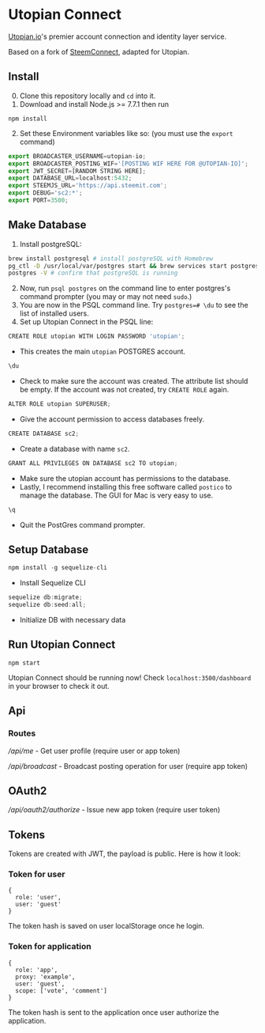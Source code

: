 # Utopian Connect

[Utopian.io](https://utopian.io)'s premier account connection and identity layer service.

Based on a fork of [SteemConnect](https://github.com/steemit/steemconnect), adapted for Utopian.

## Install

0. Clone this repository locally and `cd` into it.
1. Download and install Node.js >= 7.7.1 then run
``` 
npm install
```

2.  Set these Environment variables like so: (you must use the `export` command)
```js
export BROADCASTER_USERNAME=utopian-io;
export BROADCASTER_POSTING_WIF='[POSTING WIF HERE FOR @UTOPIAN-IO]';
export JWT_SECRET=[RANDOM STRING HERE];
export DATABASE_URL=localhost:5432;
export STEEMJS_URL='https://api.steemit.com';
export DEBUG='sc2:*';
export PORT=3500;
```

## Make Database
1. Install postgreSQL: 
```sh
brew install postgresql # install postgreSQL with Homebrew
pg_ctl -D /usr/local/var/postgres start && brew services start postgresql # start postgreSQL
postgres -V # confirm that postgreSQL is running
```

2. Now, run `psql postgres` on the command line to enter postgres's command prompter (you may or may not need `sudo`.)
3. You are now in the PSQL command line. Try `postgres=# \du` to see the list of installed users.
4. Set up Utopian Connect in the PSQL line:
```js
CREATE ROLE utopian WITH LOGIN PASSWORD 'utopian';
```
- This creates the main `utopian` POSTGRES account.
```js
\du
```
- Check to make sure the account was created. The attribute list should be empty. If the account was not created, try `CREATE ROLE` again.
```js
ALTER ROLE utopian SUPERUSER;
```
- Give the account permission to access databases freely.
```js
CREATE DATABASE sc2;
```
- Create a database with name `sc2`.
```js
GRANT ALL PRIVILEGES ON DATABASE sc2 TO utopian;
```
- Make sure the utopian account has permissions to the database.
- Lastly, I recommend installing this free software called `postico` to manage the database. The GUI for Mac is very easy to use.
```js
\q
```
- Quit the PostGres command prompter.

## Setup Database
```js
npm install -g sequelize-cli
```
- Install Sequelize CLI
```js
sequelize db:migrate;
sequelize db:seed:all;
```
- Initialize DB with necessary data

## Run Utopian Connect
```
npm start
```

Utopian Connect should be running now! Check `localhost:3500/dashboard` in your browser to check it out.

## Api

### Routes

*/api/me* - Get user profile (require user or app token)

*/api/broadcast* - Broadcast posting operation for user (require app token)

## OAuth2
*/api/oauth2/authorize* - Issue new app token (require user token)

## Tokens
Tokens are created with JWT, the payload is public. Here is how it look:

### Token for user
```
{
  role: 'user',
  user: 'guest'
}
```
The token hash is saved on user localStorage once he login.

### Token for application
```
{
  role: 'app',
  proxy: 'example',
  user: 'guest',
  scope: ['vote', 'comment']
}
```

The token hash is sent to the application once user authorize the application.
